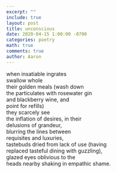 ```yaml
---
excerpt: ""
include: true
layout: post
title: unconscious 
date: 2020-04-15 1:00:00 -0700
categories: poetry
math: true
comments: true
author: Aaron
---
```



when insatiable ingrates  
swallow whole  
their golden meals (wash down  
the particulates with rosewater gin  
and blackberry wine, and  
point for refills)  
they scarcely see  
the inflation of desires, in their  
delusions of grandeur,  
blurring the lines between  
requisites and luxuries,  
tastebuds dried from lack of use (having  
replaced tasteful dining with guzzling),  
glazed eyes oblivious to the  
heads nearby shaking in empathic shame.
